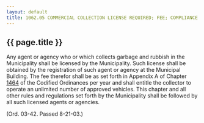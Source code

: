 ---
layout: default 
title: 1062.05 COMMERCIAL COLLECTION LICENSE REQUIRED; FEE; COMPLIANCE WITH CHAPTER REQUIRED.---

{{ page.title }}
----------------

Any agent or agency who or which collects garbage and rubbish in the
Municipality shall be licensed by the Municipality. Such license shall
be obtained by the registration of such agent or agency at the Municipal
Building. The fee therefor shall be as set forth in Appendix A of
Chapter [1464](58d37b9c.html) of the Codified Ordinances per year and
shall entitle the collector to operate an unlimited number of approved
vehicles. This chapter and all other rules and regulations set forth by
the Municipality shall be followed by all such licensed agents or
agencies.

(Ord. 03-42. Passed 8-21-03.)
